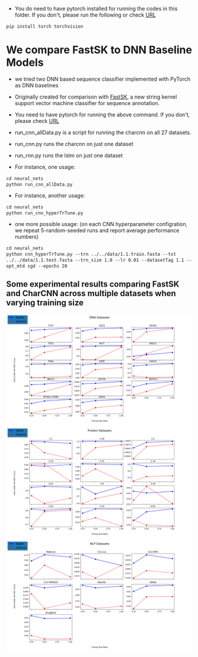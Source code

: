 + You do need to have pytorch installed for running the codes in this folder. If you don't, please run the following or check  [URL](https://pytorch.org/get-started/locally/)
```
pip install torch torchvision 
```

# We compare FastSK to DNN Baseline Models

+ we tried two DNN based sequence  classifier implemented with PyTorch as DNN baselines 

+ Originally created for comparison with [FastSK](https://github.com/QData/FastSK), a new string kernel support vector machine classifier for sequence annotation.

+ You need to have pytorch for running the above command. If you don't, please check [URL](https://pytorch.org/get-started/locally/)

+ run_cnn_allData.py is a script for running the charcnn on all 27 datasets.
+ run_cnn.py runs the charcnn on just one dataset
+ run_rnn.py runs the lstm  on just one dataset

+ For instance, one usage:
```
cd neural_nets
python run_cnn_allData.py 
```

+ For instance, another usage:
```
cd neural_nets
python run_cnn_hyperTrTune.py 
```

+ one more possible usage: (on each CNN hyperparameter configration, we repeat 5-random-seeded runs and report average performance numbers)
```
cd neural_nets
python cnn_hyperTrTune.py --trn ../../data/1.1.train.fasta --tst ../../data/1.1.test.fasta --trn_size 1.0 --lr 0.01 --datasetTag 1.1 --opt_mtd sgd --epochs 20
```

## Some experimental results comparing FastSK and CharCNN across multiple datasets when varying training size 

<img src="trainsize_varyresults/dna.png?raw=true" width="800">

<img src="trainsize_varyresults/protein.png" width="800">

<img src="trainsize_varyresults/nlp.png" width="800">
